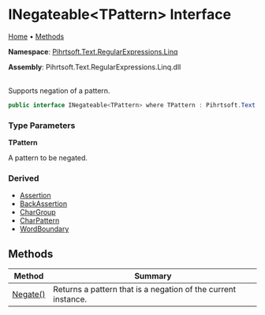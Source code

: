 # INegateable\<TPattern> Interface

[Home](../../../../../README.md) &#x2022; [Methods](#methods)

**Namespace**: [Pihrtsoft.Text.RegularExpressions.Linq](../README.md)

**Assembly**: Pihrtsoft\.Text\.RegularExpressions\.Linq\.dll

\
Supports negation of a pattern\.

```csharp
public interface INegateable<TPattern> where TPattern : Pihrtsoft.Text.RegularExpressions.Linq.Pattern
```

### Type Parameters

**TPattern**

A pattern to be negated\.

### Derived

* [Assertion](../Assertion/README.md)
* [BackAssertion](../BackAssertion/README.md)
* [CharGroup](../CharGroup/README.md)
* [CharPattern](../CharPattern/README.md)
* [WordBoundary](../WordBoundary/README.md)

## Methods

| Method | Summary |
| ------ | ------- |
| [Negate()](Negate/README.md) | Returns a pattern that is a negation of the current instance\. |

